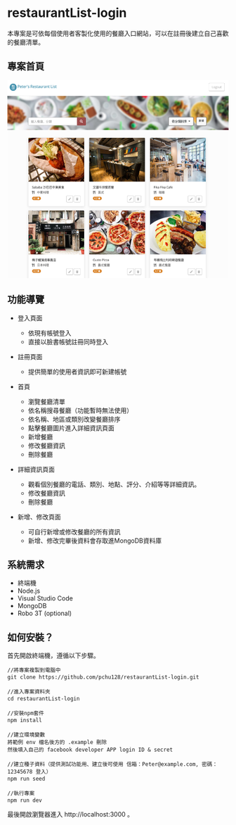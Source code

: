 # restaurantList-login
本專案是可依每個使用者客製化使用的餐廳入口網站，可以在註冊後建立自己喜歡的餐廳清單。

## 專案首頁
<img src="https://github.com/pchu128/restaurantList_login/blob/master/IndexScreenShot.png" width="600px" height="450px">

## 功能導覽
- 登入頁面
  - 依現有帳號登入
  - 直接以臉書帳號註冊同時登入
- 註冊頁面
  - 提供簡單的使用者資訊即可新建帳號
- 首頁
  - 瀏覽餐廳清單
  - 依名稱搜尋餐廳（功能暫時無法使用）
  - 依名稱、地區或類別改變餐廳排序
  - 點擊餐廳圖片進入詳細資訊頁面
  - 新增餐廳
  - 修改餐廳資訊
  - 刪除餐廳
  
- 詳細資訊頁面
  - 觀看個別餐廳的電話、類別、地點、評分、介紹等等詳細資訊。
  - 修改餐廳資訊
  - 刪除餐廳
  
- 新增、修改頁面
  - 可自行新增或修改餐廳的所有資訊
  - 新增、修改完畢後資料會存取進MongoDB資料庫

## 系統需求
- 終端機
- Node.js
- Visual Studio Code
- MongoDB
- Robo 3T (optional)

## 如何安裝？
首先開啟終端機，遵循以下步驟。
```
//將專案複製到電腦中
git clone https://github.com/pchu128/restaurantList-login.git

//進入專案資料夾
cd restaurantList-login

//安裝npm套件
npm install

//建立環境變數
將範例 env 檔名後方的 .example 刪除
然後填入自己的 facebook developer APP login ID & secret

//建立種子資料（提供測試功能用、建立後可使用 信箱：Peter@example.com, 密碼：12345678 登入）
npm run seed

//執行專案
npm run dev
```
最後開啟瀏覽器進入 http://localhost:3000 。
